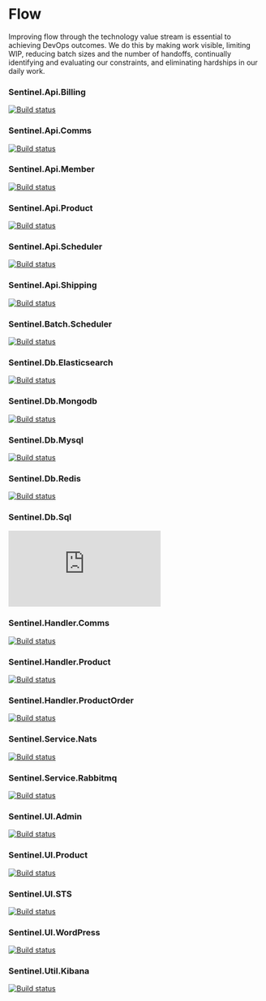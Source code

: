 # Flow 
Improving flow through the technology value stream is essential to achieving 
DevOps outcomes. We do this by making work visible, limiting WIP, reducing 
batch sizes and the number of handoffs, continually identifying and evaluating 
our constraints, and eliminating hardships in our daily work.



### Sentinel.Api.Billing
[![Build status](https://mrtmrcn.visualstudio.com/sentinel/_apis/build/status/sentinel%20docker%20builders/Sentinel.Api.Billing)](https://hub.docker.com/r/mmercan/sentinel-api-billing/)

### Sentinel.Api.Comms
[![Build status](https://mrtmrcn.visualstudio.com/sentinel/_apis/build/status/sentinel%20docker%20builders/Sentinel.Api.Comms)](https://hub.docker.com/r/mmercan/sentinel-api-comms/)

### Sentinel.Api.Member
[![Build status](https://mrtmrcn.visualstudio.com/sentinel/_apis/build/status/sentinel%20docker%20builders/Sentinel.Api.Member)](https://hub.docker.com/r/mmercan/sentinel-api-member/)

### Sentinel.Api.Product
[![Build status](https://mrtmrcn.visualstudio.com/sentinel/_apis/build/status/sentinel%20docker%20builders/Sentinel.Api.Product)](https://hub.docker.com/r/mmercan/sentinel-api-product/)

### Sentinel.Api.Scheduler
[![Build status](https://mrtmrcn.visualstudio.com/sentinel/_apis/build/status/sentinel%20docker%20builders/Sentinel.Api.Scheduler)](https://hub.docker.com/r/mmercan/sentinel-api-scheduler/)

### Sentinel.Api.Shipping
[![Build status](https://mrtmrcn.visualstudio.com/sentinel/_apis/build/status/sentinel%20docker%20builders/Sentinel.Api.Shipping)](https://hub.docker.com/r/mmercan/sentinel-api-shipping/)

### Sentinel.Batch.Scheduler
[![Build status](https://mrtmrcn.visualstudio.com/sentinel/_apis/build/status/sentinel%20docker%20builders/Sentinel.Batch.Scheduler)](https://hub.docker.com/r/mmercan/sentinel-batch-scheduler/)

### Sentinel.Db.Elasticsearch
[![Build status](https://mrtmrcn.visualstudio.com/sentinel/_apis/build/status/sentinel%20docker%20builders/Sentinel.Db.Elasticsearch)](https://hub.docker.com/r/mmercan/sentinel-db-elasticsearch/)

### Sentinel.Db.Mongodb
[![Build status](https://mrtmrcn.visualstudio.com/sentinel/_apis/build/status/sentinel%20docker%20builders/Sentinel.Db.Mongodb)](https://hub.docker.com/r/mmercan/sentinel-db-mongodb/)

### Sentinel.Db.Mysql
[![Build status](https://mrtmrcn.visualstudio.com/sentinel/_apis/build/status/sentinel%20docker%20builders/Sentinel.Db.Mysql)](https://hub.docker.com/r/mmercan/sentinel-db-mysql/)

### Sentinel.Db.Redis
[![Build status](https://mrtmrcn.visualstudio.com/sentinel/_apis/build/status/sentinel%20docker%20builders/Sentinel.Db.Redis)](https://hub.docker.com/r/mmercan/sentinel-db-redis/)

### Sentinel.Db.Sql
[![Build status](https://mrtmrcn.visualstudio.com/sentinel/_apis/build/status/sentinel%20docker%20builders/Sentinel.Db.Sql)](https://hub.docker.com/r/mmercan/sentinel-db-sql/)

### Sentinel.Handler.Comms
[![Build status](https://mrtmrcn.visualstudio.com/sentinel/_apis/build/status/sentinel%20docker%20builders/Sentinel.Handler.Comms)](https://hub.docker.com/r/mmercan/sentinel-handler-comms/)

### Sentinel.Handler.Product
[![Build status](https://mrtmrcn.visualstudio.com/sentinel/_apis/build/status/sentinel%20docker%20builders/Sentinel.Handler.Product)](https://hub.docker.com/r/mmercan/sentinel-handler-product/)

### Sentinel.Handler.ProductOrder
[![Build status](https://mrtmrcn.visualstudio.com/sentinel/_apis/build/status/sentinel%20docker%20builders/Sentinel.Handler.ProductOrder)](https://hub.docker.com/r/mmercan/sentinel-handler-productorder/)

### Sentinel.Service.Nats
[![Build status](https://mrtmrcn.visualstudio.com/sentinel/_apis/build/status/sentinel%20docker%20builders/Sentinel.Service.Nats)](https://hub.docker.com/r/mmercan/sentinel-service-nats/)

### Sentinel.Service.Rabbitmq
[![Build status](https://mrtmrcn.visualstudio.com/sentinel/_apis/build/status/sentinel%20docker%20builders/Sentinel.Service.Rabbitmq)](https://hub.docker.com/r/mmercan/sentinel-service-rabbitmq/)

### Sentinel.UI.Admin
[![Build status](https://mrtmrcn.visualstudio.com/sentinel/_apis/build/status/sentinel%20docker%20builders/Sentinel.UI.Admin)](https://hub.docker.com/r/mmercan/sentinel-ui-admin/)

### Sentinel.UI.Product
[![Build status](https://mrtmrcn.visualstudio.com/sentinel/_apis/build/status/sentinel%20docker%20builders/Sentinel.UI.Product)](https://hub.docker.com/r/mmercan/sentinel-ui-product/)

### Sentinel.UI.STS
[![Build status](https://mrtmrcn.visualstudio.com/sentinel/_apis/build/status/sentinel%20docker%20builders/Sentinel.UI.STS)](https://hub.docker.com/r/mmercan/sentinel-ui-sts/)

### Sentinel.UI.WordPress
[![Build status](https://mrtmrcn.visualstudio.com/sentinel/_apis/build/status/sentinel%20docker%20builders/Sentinel.UI.WordPress)](https://hub.docker.com/r/mmercan/sentinel-ui-wordpress/)

### Sentinel.Util.Kibana
[![Build status](https://mrtmrcn.visualstudio.com/sentinel/_apis/build/status/sentinel%20docker%20builders/Sentinel.Util.Kibana)](https://hub.docker.com/r/mmercan/sentinel-util-kibana/)


